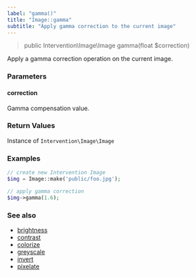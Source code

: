```yaml
---
label: "gamma()"
title: "Image::gamma"
subtitle: "Apply gamma correction to the current image"
---
```


> public Intervention\Image\Image gamma(float $correction)

Apply a gamma correction operation on the current image.

### Parameters

#### correction
Gamma compensation value.

### Return Values
Instance of `Intervention\Image\Image`

### Examples

```php
// create new Intervention Image
$img = Image::make('public/foo.jpg');

// apply gamma correction
$img->gamma(1.6);
```

### See also

- [brightness](/v2/api/brightness)
- [contrast](/v2/api/contrast)
- [colorize](/v2/api/colorize)
- [greyscale](/v2/api/greyscale)
- [invert](/v2/api/invert)
- [pixelate](/v2/api/pixelate)
